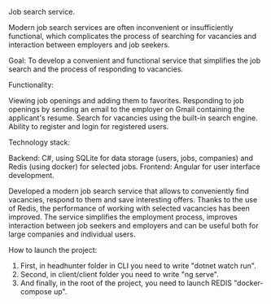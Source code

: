 Job search service.

Modern job search services are often inconvenient or insufficiently functional, which complicates the process of searching for vacancies and interaction between employers and job seekers.

Goal: To develop a convenient and functional service that simplifies the job search and the process of responding to vacancies.

Functionality:

Viewing job openings and adding them to favorites.
Responding to job openings by sending an email to the employer on Gmail containing the applicant's resume.
Search for vacancies using the built-in search engine.
Ability to register and login for registered users.

Technology stack:

Backend: C#, using SQLite for data storage (users, jobs, companies) and Redis (using docker) for selected jobs.
Frontend: Angular for user interface development.

Developed a modern job search service that allows to conveniently find vacancies, respond to them and save interesting offers. Thanks to the use of Redis, the performance of working with selected vacancies has been improved.
The service simplifies the employment process, improves interaction between job seekers and employers and can be useful both for large companies and individual users.

How to launch the project:
1) First, in headhunter folder in CLI you need to write "dotnet watch run".
2) Second, in client/client folder you need to write "ng serve".
3) And finally, in the root of the project, you need to launch REDIS "docker-compose up".
